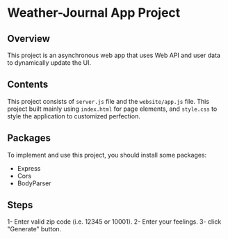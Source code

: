 # Weather-Journal App Project

## Overview
This project is an asynchronous web app that uses Web API and user data to dynamically update the UI. 

## Contents
This project consists of `server.js` file and the `website/app.js` file. This project built mainly using `index.html` for page elements, and `style.css` to style the application to customized perfection.

## Packages
To implement and use this project, you should install some packages:
* Express
* Cors
* BodyParser

## Steps

1- Enter valid zip code (i.e. 12345 or 10001).
2- Enter your feelings.
3- click "Generate" button.


